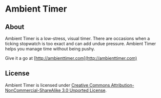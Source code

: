 Ambient Timer
=====

## About

Ambient Timer is a low-stress, visual timer. There are occasions when a ticking stopwatch is too exact and can add undue pressure. Ambient Timer helps you manage time without being pushy.

Give it a go at [http://ambienttimer.com](http://ambienttimer.com)

## License

Ambient Timer is licensed under [Creative Commons Attribution-NonCommercial-ShareAlike 3.0 Unported License](http://creativecommons.org/licenses/by-nc-sa/3.0/).